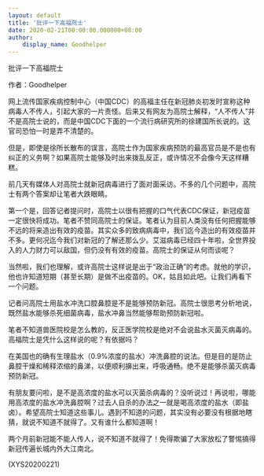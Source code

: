 ```yaml
---
layout: default
title: '批评一下高福院士'
date: 2020-02-21T00:00:00.000000+08:00
author:
    display_name: Goodhelper
---
```


批评一下高福院士

作者：Goodhelper

网上流传国家疾病控制中心（中国CDC）的高福主任在新冠肺炎初发时宣称这种病毒人不传人，引起大家的一片责怪。后来又有网友为高院士解释，“人不传人”并不是高院士说的，而是中国CDC下面的一个流行病研究所的徐建国所长说的。这官司恐怕一时是弄不清楚的。

但是，即使是徐所长散布的误言，高院士作为国家疾病预防的最高官员是不是也有纠正的义务啊？如果高院士能够及时出来拨乱反正，或许情况不会像今天这样糟糕。

前几天有媒体人对高院士就新冠病毒进行了面对面采访。不多的几个问题中，高院士有两个答案却让笔者大跌眼睛。

第一个是，回答记者提问时，高院士以很有把握的口气代表CDC保证，新冠疫苗一定很快将成功。笔者不赞同高院士的保证。笔者认为目前人类没有任何把握能够不远的将来造出有效的疫苗。其实众多的致病病毒中，我们迄今造出的有效疫苗并不多。更何况迄今我们对新冠的了解还那么少。艾滋病毒已经四十年啦，全世界投入的人力财力可以敌国，但仍没有有效的疫苗。高院士的保证从何而谈呢？

当然啦，我们也理解，或许高院士这样说是出于“政治正确”的考虑。就他的学识，他也许知道短期（甚至长期）是做不出疫苗的。OK，姑且如此吧。让我们再看下一个问题。

记者问高院士用盐水冲洗口腔鼻腔是不是能够预防新冠。高院士很思考分析地说，既然盐水能够杀死细菌病毒，盐水冲鼻当然能够帮助预防新冠啦。

笔者不知道兽医院校是怎么教的，反正医学院校是绝对不会说盐水灭菌灭病毒的。高福院士是凭什么这样说的呢？有依据吗？

在美国也的确有生理盐水（0.9%浓度的盐水）冲洗鼻腔的说法。但是目的是防止鼻腔干燥和稀释浓缩的鼻涕，以便顺利擤出来，呼吸通畅。绝不是能够杀菌灭病毒预防新冠。

有朋友要问啦，是不是高浓度的盐水可以灭菌杀病毒的？没听说过！再说啦，哪能用高浓度的盐水冲洗鼻腔啊？过去人自杀的办法之一就是喝高浓度的盐水（即盐卤）。希望高院士知道这些事儿。遇到不知道的问题，其实没有必要没有根据地瞎猜，就说不知道不就得了。又有谁什么都知道啊！

两个月前新冠能不能人传人，说不知道不就得了！免得欺骗了大家放松了警惕搞得新冠传遍长城内外大江南北。

(XYS20200221)

